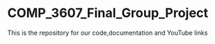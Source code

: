 # COMP_3607_Final_Group_Project
This is the repository for our code,documentation and YouTube links
